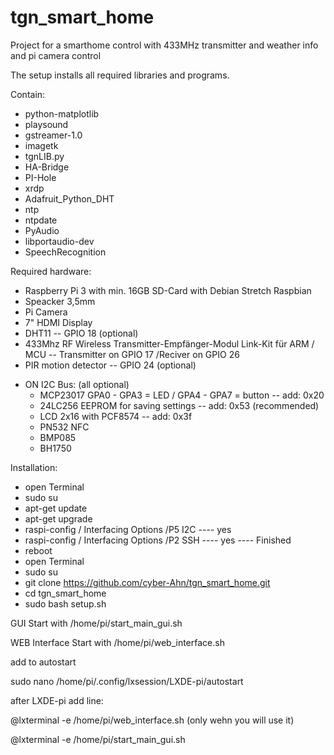 # tgn_smart_home
Project for a smarthome control with 433MHz transmitter and weather info and pi camera control

The setup installs all required libraries and programs.

Contain:
* python-matplotlib
* playsound
* gstreamer-1.0
* imagetk
* tgnLIB.py
* HA-Bridge
* PI-Hole
* xrdp
* Adafruit_Python_DHT
* ntp
* ntpdate
* PyAudio
* libportaudio-dev
* SpeechRecognition


Required hardware:
* Raspberry Pi 3 with min. 16GB SD-Card with Debian Stretch Raspbian
* Speacker 3,5mm
* Pi Camera
* 7" HDMI Display
* DHT11 -- GPIO 18 (optional)
* 433Mhz RF Wireless Transmitter-Empfänger-Modul Link-Kit für ARM / MCU -- Transmitter on GPIO 17 /Reciver on GPIO 26
* PIR motion detector -- GPIO 24 (optional)
+ ON I2C Bus:     (all optional)
  * MCP23017 GPA0 - GPA3 = LED / GPA4 - GPA7 = button -- add: 0x20
  * 24LC256 EEPROM for saving settings -- add: 0x53 (recommended)
  * LCD 2x16 with PCF8574 -- add: 0x3f
  * PN532 NFC
  * BMP085
  * BH1750

Installation:
* open Terminal
* sudo su
* apt-get update
* apt-get upgrade
* raspi-config / Interfacing Options /P5 I2C  ---- yes
* raspi-config / Interfacing Options /P2 SSH  ---- yes  ---- Finished
* reboot
* open Terminal
* sudo su
* git clone https://github.com/cyber-Ahn/tgn_smart_home.git
* cd tgn_smart_home
* sudo bash setup.sh

GUI Start with /home/pi/start_main_gui.sh

WEB Interface Start with /home/pi/web_interface.sh

add to autostart

sudo nano /home/pi/.config/lxsession/LXDE-pi/autostart

after LXDE-pi add line:

@lxterminal -e /home/pi/web_interface.sh   (only wehn you will use it)

@lxterminal -e /home/pi/start_main_gui.sh
